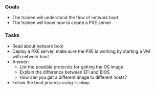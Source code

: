 
### Goals
- The trainee will understand the flow of network boot
- The trainee will know how to create a PXE server

### Tasks
- Read about network boot
- Deploy a PXE server, make sure the PXE is working by starting a VM with network boot
- Answer:
  - List the possible protocols for getting the OS image
  - Explain the difference between EFI and BIOS
  - How can you get a different image to different hosts?
- Follow the boot process using `tcpdump`